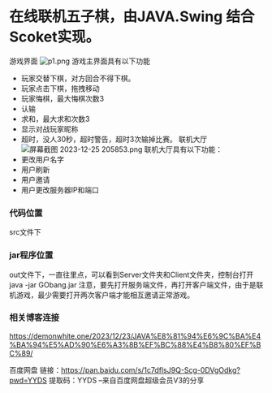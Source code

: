 # 在线联机五子棋，由JAVA.Swing 结合Scoket实现。
游戏界面
![p1.png](https://s2.loli.net/2023/12/24/gzoUHeBYk16ZMrE.png)
游戏主界面具有以下功能
- 玩家交替下棋，对方回合不得下棋。
- 玩家点击下棋，拖拽移动
- 玩家悔棋，最大悔棋次数3
- 认输
- 求和，最大求和次数3
- 显示对战玩家昵称
- 超时，没人30秒，超时警告，超时3次输掉比赛。
联机大厅
![屏幕截图 2023-12-25 205853.png](https://s2.loli.net/2023/12/25/zPb7nTuekA5JQXF.png)
联机大厅具有以下功能：
- 更改用户名字
- 用户刷新
- 用户邀请
- 用户更改服务器IP和端口
### 代码位置
src文件下
### jar程序位置
out文件下，一直往里点，可以看到Server文件夹和Client文件夹，控制台打开 java -jar GObang.jar
注意，要先打开服务端文件，再打开客户端文件，由于是联机游戏，最少需要打开两次客户端才能相互邀请正常游戏。

### 相关博客连接
<https://demonwhite.one/2023/12/23/JAVA%E8%81%94%E6%9C%BA%E4%BA%94%E5%AD%90%E6%A3%8B%EF%BC%88%E4%B8%80%EF%BC%89/>

百度网盘 链接：https://pan.baidu.com/s/1c7dflsJ9Q-Scg-0DVgOdkg?pwd=YYDS
提取码：YYDS
–来自百度网盘超级会员V3的分享

